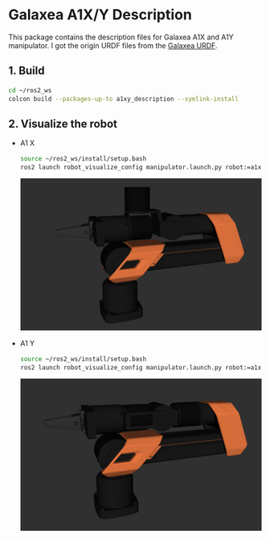 # Galaxea A1X/Y Description

This package contains the description files for Galaxea A1X and A1Y manipulator. I got the origin URDF files from the [Galaxea URDF](https://github.com/userguide-galaxea/URDF).

## 1. Build
```bash
cd ~/ros2_ws
colcon build --packages-up-to a1xy_description --symlink-install
```

## 2. Visualize the robot

* A1 X
    ```bash
    source ~/ros2_ws/install/setup.bash
    ros2 launch robot_visualize_config manipulator.launch.py robot:=a1xy
    ```
    
    ![A1X](../../.images/galaxea_a1x.png)

* A1 Y
    ```bash
    source ~/ros2_ws/install/setup.bash
    ros2 launch robot_visualize_config manipulator.launch.py robot:=a1xy arm_type:=y
    ```

  ![A1X](../../.images/galaxea_a1y.png)